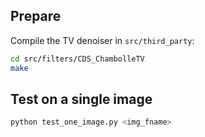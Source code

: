 ## Prepare

Compile the TV denoiser in `src/third_party`:
``` bash
cd src/filters/CDS_ChambolleTV
make
```

## Test on a single image
``` bash
python test_one_image.py <img_fname>
```

